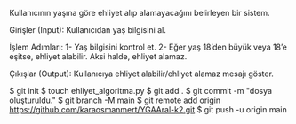 Kullanıcının yaşına göre ehliyet alıp alamayacağını belirleyen bir sistem.

Girişler (Input):
Kullanıcıdan yaş bilgisini al.

İşlem Adımları:
1-	Yaş bilgisini kontrol et.
2-	Eğer yaş 18’den büyük veya 18’e eşitse, ehliyet alabilir. Aksi halde, ehliyet alamaz.

Çıkışlar (Output):
Kullanıcıya ehliyet alabilir/ehliyet alamaz mesajı göster.


$ git init
$ touch ehliyet_algoritma.py
$ git add .
$ git commit -m "dosya oluşturuldu."
$ git branch -M main
$ git remote add origin https://github.com/karaosmanmert/YGAAral-k2.git
$ git push -u origin main

